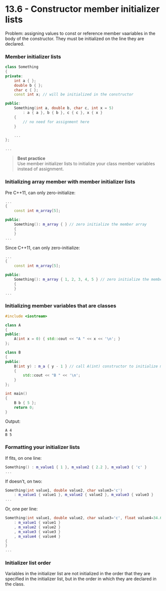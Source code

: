 # 13.6 - Constructor member initializer lists

Problem: assigning values to const or reference member vaariables in the body of the
constructor. They must be initialized on the line they are declared.

### Member initializer lists

```c++
class Something
{
private:
    int a { };
    double b { };
    char c { };
    const int x; // will be initialized in the constructor

public:
    Something(int a, double b, char c, int x = 5)
        : a { a }, b { b }, c { c }, x { x } 
    {
        // no need for assignment here
    }

    ...
};

...
```

> **Best practice**<br>
> Use member initializer lists to initialize your class member variables instead of
> assignment.

### Initializing array member with member initializer lists

Pre C++11, can only zero-initialize:

```c++
...
{
    const int m_array[5];

public:
    Something(): m_array { } // zero initialize the member array
    {
    }
...
```

Since C++11, can only zero-initialize:

```c++
...
{
    const int m_array[5];

public:
    Something(): m_array { 1, 2, 3, 4, 5 } // zero initialize the member array
    {
    }
...
```

### Initializing member variables that are classes

```c++
#include <iostream>

class A
{
public:
    A(int x = 0) { std::cout << "A " << x << '\n'; }
};

class B
{
public:
    B(int y) : m_a { y - 1 } // call A(int) constructor to initialize member m_a
    {
        std::cout << "B " << '\n';
    }
};

int main()
{
    B b { 5 };
    return 0;
}
```

Output:

```
A 4
B 5
```

### Formatting your initializer lists
If fits, on one line:

```c++
Something() : m_value1 { 1 }, m_value2 { 2.2 }, m_value3 { 'c' }
...
```

If doesn't, on two:

```c++
Something(int value1, double value2, char value3='c')
    : m_value1 { value1 }, m_value2 { value2 }, m_value3 { value3 }
...
```

Or, one per line:

```c++
Something(int value1, double value2, char value3='c', float value4=34.6f)
    : m_value1 { value1 }
    , m_value2 { value2 }
    , m_value3 { value3 }
    , m_value4 { value4 }
{
}
...
```

### Initializer list order
Variables in the initializer list are not initialized in the order that they are specified
in the initializer list, but in the order in which they are declared in the class.
